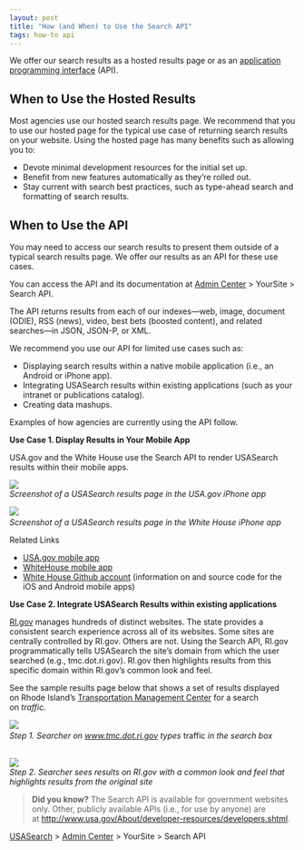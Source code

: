 ```yaml
---
layout: post
title: "How (and When) to Use the Search API"
tags: how-to api
---
```

<p>We offer our search results as a hosted results page or as an <a href="http://cms.howto.gov/mobile/api-basics">application programming interface</a> (API). </p>
<h2>When to Use the Hosted Results</h2>
<p>Most agencies use our hosted search results page. We recommend that you to use our hosted page for the typical use case of returning search results on your website. Using the hosted page has many benefits such as allowing you to:</p>
<ul><li>Devote minimal development resources for the initial set up.</li>
<li>Benefit from new features automatically as they&#8217;re rolled out.</li>
<li>Stay current with search best practices, such as type-ahead search and formatting of search results.</li>
</ul><h2>When to Use the API</h2>
<p>You may need to access our search results to present them outside of a typical search results page. We offer our results as an API for these use cases.</p>
<p>You can access the API and its documentation at <a href="http://search.usa.gov/affiliates/home">Admin Center</a> &gt; YourSite &gt; Search API. </p>
<p>The API returns results from each of our indexes—web, image, document (ODIE), RSS (news), video, best bets (boosted content), and related searches—in JSON, JSON-P, or XML.</p>
<p>We recommend you use our API for limited use cases such as:</p>
<ul><li>Displaying search results within a native mobile application (i.e., an Android or iPhone app).</li>
<li>Integrating USASearch results within existing applications (such as your intranet or publications catalog).</li>
<li>Creating data mashups.</li>
</ul><p>Examples of how agencies are currently using the API follow.</p>
<p><strong>Use Case 1. Display Results in Your Mobile App</strong></p>
<p>USA.gov and the White House use the Search API to render USASearch results within their mobile apps. </p>
<p><img class="img-polaroid" src="http://f22818b4dfc10241d8a3-f1564c64756a8cfee25b6b19953b1d23.r31.cf2.rackcdn.com/tumblr_me79cgQKOE1qid15q.jpg"/><br/><em>Screenshot of a USASearch results page in the USA.gov iPhone app</em></p>
<p><img class="img-polaroid" src="http://f22818b4dfc10241d8a3-f1564c64756a8cfee25b6b19953b1d23.r31.cf2.rackcdn.com/tumblr_me78zp7y4v1qid15q.jpg"/> <br/><em>Screenshot of a USASearch results page in the White House iPhone app</em></p>
<p>Related Links</p>
<ul><li><a href="http://apps.usa.gov/usagov.shtml">USA.gov mobile app</a></li>
<li><a href="http://apps.usa.gov/the-white-house-app.shtml">WhiteHouse mobile app</a></li>
<li><a href="https://github.com/whitehouse">White House Github account</a> (information on and source code for the iOS and Android mobile apps)</li>
</ul><p><strong>Use Case 2. Integrate USASearch Results within existing applications</strong></p>
<p><a href="http://www.ri.gov">RI.gov</a> manages hundreds of distinct websites. The state provides a consistent search experience across all of its websites. Some sites are centrally controlled by RI.gov. Others are not. Using the Search API, RI.gov programmatically tells USASearch the site&#8217;s domain from which the user searched (e.g., tmc.dot.ri.gov). RI.gov then highlights results from this specific domain within RI.gov&#8217;s common look and feel.</p>
<p><span>See the sample results page below that shows a set of results displayed on</span><span> Rhode Island&#8217;s <a href="http://www.tmc.dot.ri.gov/">Transportation Management Center</a> </span><span>for a search on</span><span> </span><em>traffic.</em></p>
<div><img class="img-polaroid" src="http://f22818b4dfc10241d8a3-f1564c64756a8cfee25b6b19953b1d23.r31.cf2.rackcdn.com/tumblr_me7ej38m3P1qid15q.png"/> </div>
<div><em>Step 1. Searcher on <a href="http://www.tmc.dot.ri.gov">www.tmc.dot.ri.gov</a> types </em>traffic<em> in the search box</em></div>
<p><br/><img class="img-polaroid" src="http://f22818b4dfc10241d8a3-f1564c64756a8cfee25b6b19953b1d23.r31.cf2.rackcdn.com/tumblr_me7el3bJin1qid15q.png"/><br/><em>Step 2. Searcher sees results on RI.gov with a common look and feel that highlights results from the original site</em></p>
<blockquote>
<p><strong>Did you know?</strong> The Search API is available for government websites only. Other, publicly available APIs (i.e., for use by anyone) are at <a href="http://www.usa.gov/About/developer-resources/developers.shtml" title="http://www.usa.gov/About/developer-resources/developers.shtml" target="_blank"><a href="http://www.usa.gov/About/developer-resources/developers.shtml">http://www.usa.gov/About/developer-resources/developers.shtml</a></a>.</p>
</blockquote>
<p><a href="http://usasearch.howto.gov/">USASearch</a> &gt; <a href="http://search.usa.gov/affiliates/home">Admin Center</a> &gt; YourSite &gt; Search API</p>
